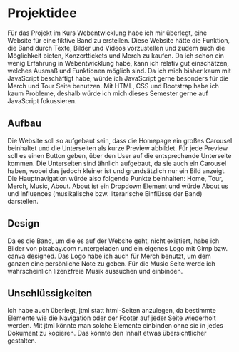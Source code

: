 # Projektidee

Für das Projekt im Kurs Webentwicklung habe ich mir überlegt, eine Website für eine fiktive Band zu erstellen. Diese Website hätte die Funktion, die Band durch Texte, Bilder und Videos vorzustellen und zudem auch die Möglichkeit bieten, Konzerttickets und Merch zu kaufen. Da ich schon ein wenig Erfahrung in Webentwicklung habe, kann ich relativ gut einschätzen, welches Ausmaß und Funktionen möglich sind. Da ich mich bisher kaum mit JavaScript beschäftigt habe, würde ich JavaScript gerne besonders für die Merch und Tour Seite benutzen. Mit HTML, CSS und Bootstrap habe ich kaum Probleme, deshalb würde ich mich dieses Semester gerne auf JavaScript fokussieren.

## Aufbau

Die Website soll so aufgebaut sein, dass die Homepage ein großes Carousel beinhaltet und die Unterseiten als kurze Preview abbildet. Für jede Preview soll es einen Button geben, über den User auf die entsprechende Unterseite kommen. Die Unterseiten sind ähnlich aufgebaut, da sie auch ein Carousel haben, wobei das jedoch kleiner ist und grundsätzlich nur ein Bild anzeigt. Die Hauptnavigation würde also folgende Punkte beinhalten: Home, Tour, Merch, Music, About. About ist ein Dropdown Element und würde About us und Influences (musikalische bzw. literarische Einflüsse der Band) darstellen.

## Design

Da es die Band, um die es auf der Website geht, nicht existiert, habe ich Bilder von pixabay.com runtergeladen und ein eigenes Logo mit Gimp bzw. canva designed. Das Logo habe ich auch für Merch benutzt, um dem ganzen eine persönliche Note zu geben. Für die Music Seite werde ich wahrscheinlich lizenzfreie Musik aussuchen und einbinden.

## Unschlüssigkeiten

Ich habe auch überlegt, jtml statt html-Seiten anzulegen, da bestimmte Elemente wie die Navigation oder der Footer auf jeder Seite wiederholt werden. Mit jtml könnte man solche Elemente einbinden ohne sie in jedes Dokument zu kopieren. Das könnte den Inhalt etwas übersichtlicher gestalten.